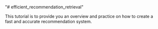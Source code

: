 "# efficient_recommendation_retrieval"

This tutorial is to provide you an overview and practice on how to create a fast and accurate recommendation system.
